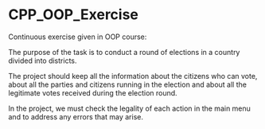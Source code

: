 # CPP_OOP_Exercise
Continuous exercise given in OOP course:

The purpose of the task is to conduct a round of elections in a country divided into districts.

The project should keep all the information about the citizens who can vote,
about all the parties and citizens running in the election
and about all the legitimate votes received during the election round.

In the project, we must check the legality of each action in the main menu and to address any errors that may arise.
